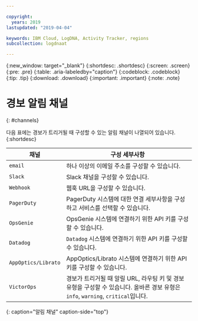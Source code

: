 ```yaml
---

copyright:
  years: 2019
lastupdated: "2019-04-04"

keywords: IBM Cloud, LogDNA, Activity Tracker, regions
subcollection: logdnaat

---
```


{:new_window: target="_blank"}
{:shortdesc: .shortdesc}
{:screen: .screen}
{:pre: .pre}
{:table: .aria-labeledby="caption"}
{:codeblock: .codeblock}
{:tip: .tip}
{:download: .download}
{:important: .important}
{:note: .note}

# 경보 알림 채널
{: #channels}

다음 표에는 경보가 트리거될 때 구성할 수 있는 알림 채널이 나열되어 있습니다.
{:shortdesc}


|채널           |구성 세부사항 | 
|-------------------|-----------------------|
|`email`             |하나 이상의 이메일 주소를 구성할 수 있습니다. | 
|`Slack`             |Slack 채널을 구성할 수 있습니다. |
|`Webhook`           |웹훅 URL을 구성할 수 있습니다. |
|`PagerDuty`         |PagerDuty 시스템에 대한 연결 세부사항을 구성하고 서비스를 선택할 수 있습니다. |
|`OpsGenie`          |OpsGenie 시스템에 연결하기 위한 API 키를 구성할 수 있습니다. |
|`Datadog`           |`Datadog` 시스템에 연결하기 위한 API 키를 구성할 수 있습니다. |
|`AppOptics/Librato` |AppOptics/Librato 시스템에 연결하기 위한 API 키를 구성할 수 있습니다. |
|`VictorOps`         |경보가 트리거될 때 알릴 URL, 라우팅 키 및 경보 유형을 구성할 수 있습니다. 올바른 경보 유형은 `info`, `warning`, `critical`입니다. |
{: caption="알림 채널" caption-side="top"} 



